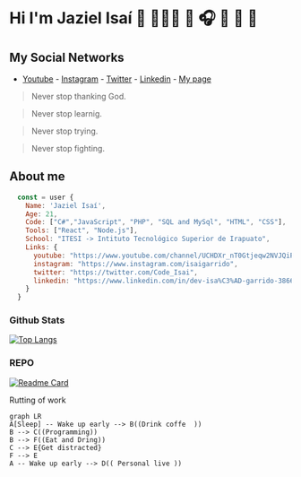 # Hi I'm Jaziel Isaí 👋 👨🏻‍💻 🎤 🎧 🎼 🎹 🎸

<!--
**JazielIsai/JazielIsai** is a ✨ _special_ ✨ repository because its `README.md` (this file) appears on your GitHub profile.

![jaziel](https://user-images.githubusercontent.com/92839539/160761640-262f9798-8ca5-4eea-a8e5-27f9113afff3.jpg)

Here are some ideas to get you started:

- 🔭 I’m currently working on ...
- 🌱 I’m currently learning ...
- 👯 I’m looking to collaborate on ...
- 🤔 I’m looking for help with ...
- 💬 Ask me about ...
- 📫 How to reach me: ...
- 😄 Pronouns: ...
- ⚡ Fun fact: ...
-->

## My Social Networks

- [Youtube](https://www.youtube.com/channel/UCHDXr_nT0Gtjeqw2NVJQiPA)  - [Instagram](https://www.instagram.com/isaigarrido) - [Twitter](https://twitter.com/Code_Isai) - [Linkedin](https://www.linkedin.com/in/dev-isa%C3%AD-garrido-3866a0228/)  - [My page](https://isai-dev.com/#inicio) 


> Never stop thanking God.

> Never stop learnig.

> Never stop trying.

> Never stop fighting.


## About me

```javascript
  const = user {
    Name: 'Jaziel Isaí',
    Age: 21,
    Code: ["C#","JavaScript", "PHP", "SQL and MySql", "HTML", "CSS"],
    Tools: ["React", "Node.js"],
    School: "ITESI -> Intituto Tecnológico Superior de Irapuato",
    Links: {
      youtube: "https://www.youtube.com/channel/UCHDXr_nT0Gtjeqw2NVJQiPA",
      instagram: "https://www.instagram.com/isaigarrido",
      twitter: "https://twitter.com/Code_Isai",
      linkedin: "https://www.linkedin.com/in/dev-isa%C3%AD-garrido-3866a0228/"
    }
  }
```

### Github Stats
  
[![Top Langs](https://github-readme-stats.vercel.app/api/top-langs/?username=JazielIsai&layout=compact)](https://github.com/JazielIsai)
    


### REPO

[![Readme Card](https://github-readme-stats.vercel.app/api/pin/?username=JazielIsai&repo=Blog)](https://github.com/JazielIsai/Blog)


Rutting of work
```mermaid
graph LR
A[Sleep] -- Wake up early --> B((Drink coffe  ))
B --> C((Programming))
B --> F((Eat and Dring))
C --> E{Get distracted}
F --> E
A -- Wake up early --> D(( Personal live ))
```
